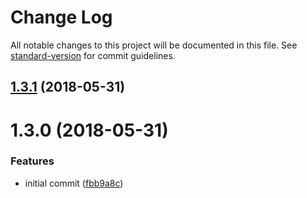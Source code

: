 # Change Log

All notable changes to this project will be documented in this file. See [standard-version](https://github.com/conventional-changelog/standard-version) for commit guidelines.

<a name="1.3.1"></a>

## [1.3.1](https://github.com/wasc-io/service-name/compare/v1.3.0...v1.3.1) (2018-05-31)

<a name="1.3.0"></a>

# 1.3.0 (2018-05-31)

### Features

- initial commit ([fbb9a8c](https://github.com/wasc-io/service-name/commit/fbb9a8c))
